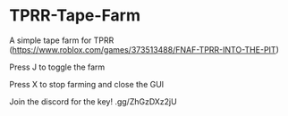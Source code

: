 # TPRR-Tape-Farm
A simple tape farm for TPRR (https://www.roblox.com/games/373513488/FNAF-TPRR-INTO-THE-PIT)

Press J to toggle the farm

Press X to stop farming and close the GUI

Join the discord for the key!
.gg/ZhGzDXz2jU
